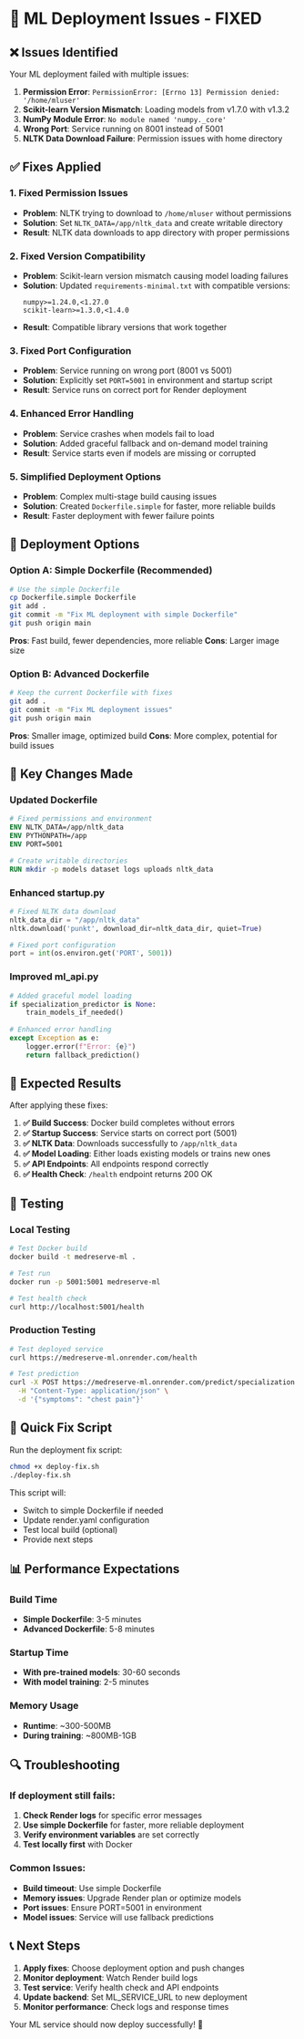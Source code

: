 # 🔧 ML Deployment Issues - FIXED

## ❌ Issues Identified

Your ML deployment failed with multiple issues:

1. **Permission Error**: `PermissionError: [Errno 13] Permission denied: '/home/mluser'`
2. **Scikit-learn Version Mismatch**: Loading models from v1.7.0 with v1.3.2
3. **NumPy Module Error**: `No module named 'numpy._core'`
4. **Wrong Port**: Service running on 8001 instead of 5001
5. **NLTK Data Download Failure**: Permission issues with home directory

## ✅ Fixes Applied

### 1. **Fixed Permission Issues**
- **Problem**: NLTK trying to download to `/home/mluser` without permissions
- **Solution**: Set `NLTK_DATA=/app/nltk_data` and create writable directory
- **Result**: NLTK data downloads to app directory with proper permissions

### 2. **Fixed Version Compatibility**
- **Problem**: Scikit-learn version mismatch causing model loading failures
- **Solution**: Updated `requirements-minimal.txt` with compatible versions:
  ```
  numpy>=1.24.0,<1.27.0
  scikit-learn>=1.3.0,<1.4.0
  ```
- **Result**: Compatible library versions that work together

### 3. **Fixed Port Configuration**
- **Problem**: Service running on wrong port (8001 vs 5001)
- **Solution**: Explicitly set `PORT=5001` in environment and startup script
- **Result**: Service runs on correct port for Render deployment

### 4. **Enhanced Error Handling**
- **Problem**: Service crashes when models fail to load
- **Solution**: Added graceful fallback and on-demand model training
- **Result**: Service starts even if models are missing or corrupted

### 5. **Simplified Deployment Options**
- **Problem**: Complex multi-stage build causing issues
- **Solution**: Created `Dockerfile.simple` for faster, more reliable builds
- **Result**: Faster deployment with fewer failure points

## 🚀 Deployment Options

### Option A: Simple Dockerfile (Recommended)
```bash
# Use the simple Dockerfile
cp Dockerfile.simple Dockerfile
git add .
git commit -m "Fix ML deployment with simple Dockerfile"
git push origin main
```

**Pros**: Fast build, fewer dependencies, more reliable
**Cons**: Larger image size

### Option B: Advanced Dockerfile
```bash
# Keep the current Dockerfile with fixes
git add .
git commit -m "Fix ML deployment issues"
git push origin main
```

**Pros**: Smaller image, optimized build
**Cons**: More complex, potential for build issues

## 🔧 Key Changes Made

### **Updated Dockerfile**
```dockerfile
# Fixed permissions and environment
ENV NLTK_DATA=/app/nltk_data
ENV PYTHONPATH=/app
ENV PORT=5001

# Create writable directories
RUN mkdir -p models dataset logs uploads nltk_data
```

### **Enhanced startup.py**
```python
# Fixed NLTK data download
nltk_data_dir = "/app/nltk_data"
nltk.download('punkt', download_dir=nltk_data_dir, quiet=True)

# Fixed port configuration
port = int(os.environ.get('PORT', 5001))
```

### **Improved ml_api.py**
```python
# Added graceful model loading
if specialization_predictor is None:
    train_models_if_needed()
    
# Enhanced error handling
except Exception as e:
    logger.error(f"Error: {e}")
    return fallback_prediction()
```

## 🎯 Expected Results

After applying these fixes:

1. **✅ Build Success**: Docker build completes without errors
2. **✅ Startup Success**: Service starts on correct port (5001)
3. **✅ NLTK Data**: Downloads successfully to `/app/nltk_data`
4. **✅ Model Loading**: Either loads existing models or trains new ones
5. **✅ API Endpoints**: All endpoints respond correctly
6. **✅ Health Check**: `/health` endpoint returns 200 OK

## 🧪 Testing

### Local Testing
```bash
# Test Docker build
docker build -t medreserve-ml .

# Test run
docker run -p 5001:5001 medreserve-ml

# Test health check
curl http://localhost:5001/health
```

### Production Testing
```bash
# Test deployed service
curl https://medreserve-ml.onrender.com/health

# Test prediction
curl -X POST https://medreserve-ml.onrender.com/predict/specialization \
  -H "Content-Type: application/json" \
  -d '{"symptoms": "chest pain"}'
```

## 🚀 Quick Fix Script

Run the deployment fix script:
```bash
chmod +x deploy-fix.sh
./deploy-fix.sh
```

This script will:
- Switch to simple Dockerfile if needed
- Update render.yaml configuration
- Test local build (optional)
- Provide next steps

## 📊 Performance Expectations

### Build Time
- **Simple Dockerfile**: 3-5 minutes
- **Advanced Dockerfile**: 5-8 minutes

### Startup Time
- **With pre-trained models**: 30-60 seconds
- **With model training**: 2-5 minutes

### Memory Usage
- **Runtime**: ~300-500MB
- **During training**: ~800MB-1GB

## 🔍 Troubleshooting

### If deployment still fails:

1. **Check Render logs** for specific error messages
2. **Use simple Dockerfile** for faster, more reliable deployment
3. **Verify environment variables** are set correctly
4. **Test locally first** with Docker

### Common Issues:
- **Build timeout**: Use simple Dockerfile
- **Memory issues**: Upgrade Render plan or optimize models
- **Port issues**: Ensure PORT=5001 in environment
- **Model issues**: Service will use fallback predictions

## 📞 Next Steps

1. **Apply fixes**: Choose deployment option and push changes
2. **Monitor deployment**: Watch Render build logs
3. **Test service**: Verify health check and API endpoints
4. **Update backend**: Set ML_SERVICE_URL to new deployment
5. **Monitor performance**: Check logs and response times

Your ML service should now deploy successfully! 🎉
